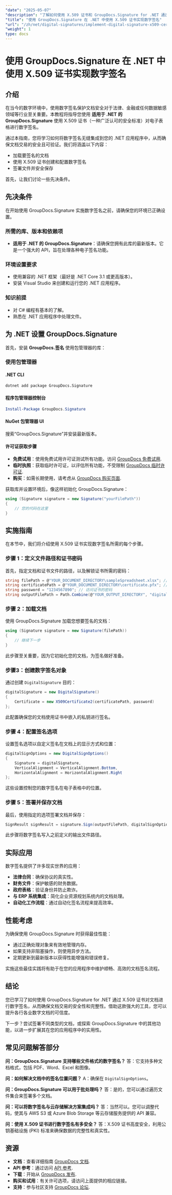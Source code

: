 ```yaml
---
"date": "2025-05-07"
"description": "了解如何使用 X.509 证书和 GroupDocs.Signature for .NET 通过数字签名保护文档，确保真实性和完整性。"
"title": "使用 GroupDocs.Signature 在 .NET 中使用 X.509 证书实现数字签名"
"url": "/zh/net/digital-signatures/implement-digital-signature-x509-certificate-dotnet/"
"weight": 1
type: docs
---
```

# 使用 GroupDocs.Signature 在 .NET 中使用 X.509 证书实现数字签名

## 介绍

在当今的数字环境中，使用数字签名保护文档安全对于法律、金融或任何数据敏感领域等行业至关重要。本教程将指导您使用 **适用于 .NET 的 GroupDocs.Signature** 使用 X.509 证书（一种广泛认可的安全标准）对电子表格进行数字签名。

通过本指南，您将学习如何将数字签名无缝集成到您的 .NET 应用程序中，从而确保文档交易的安全且可验证。我们将涵盖以下内容：

- 加载要签名的文档
- 使用 X.509 证书创建和配置数字签名
- 签署文件并安全保存

首先，让我们讨论一些先决条件。

## 先决条件

在开始使用 GroupDocs.Signature 实施数字签名之前，请确保您的环境已正确设置。

### 所需的库、版本和依赖项

- **适用于 .NET 的 GroupDocs.Signature**：请确保您拥有此库的最新版本。它是一个强大的 API，旨在处理各种电子签名功能。
  
### 环境设置要求

- 使用兼容的 .NET 框架（最好是 .NET Core 3.1 或更高版本）。
- 安装 Visual Studio 来创建和运行您的 .NET 应用程序。

### 知识前提

- 对 C# 编程有基本的了解。
- 熟悉在 .NET 应用程序中处理文件。

## 为 .NET 设置 GroupDocs.Signature

首先，安装 **GroupDocs.签名** 使用包管理器的库：

### 使用包管理器

#### .NET CLI
```bash
dotnet add package GroupDocs.Signature
```

#### 程序包管理器控制台
```powershell
Install-Package GroupDocs.Signature
```

#### NuGet 包管理器 UI
搜索“GroupDocs.Signature”并安装最新版本。

#### 许可证获取步骤

- **免费试用**：使用免费试用许可证测试所有功能。访问 [GroupDocs 免费试用](https://releases。groupdocs.com/signature/net/).
- **临时执照**：获取临时许可证，以评估所有功能，不受限制 [GroupDocs 临时许可证](https://purchase。groupdocs.com/temporary-license/).
- **购买**：如需长期使用，请考虑从 [GroupDocs 购买页面](https://purchase。groupdocs.com/buy).

获取库并设置环境后，像这样初始化 GroupDocs.Signature：

```csharp
using (Signature signature = new Signature("yourFilePath"))
{
    // 您的代码在这里
}
```

## 实施指南

在本节中，我们将介绍使用 X.509 证书实现数字签名所需的每个步骤。

### 步骤 1：定义文件路径和证书密码

首先，指定文档和证书文件的路径，以及解锁证书所需的密码：

```csharp
string filePath = @"YOUR_DOCUMENT_DIRECTORY\sampleSpreadsheet.xlsx"; // 文档路径
string certificatePath = @"YOUR_DOCUMENT_DIRECTORY\certificate.pfx"; // 证书路径
string password = "1234567890"; // 访问证书的密码
string outputFilePath = Path.Combine(@"YOUR_OUTPUT_DIRECTORY", "digitalySigned.xlsx");
```

### 步骤 2：加载文档

使用 GroupDocs.Signature 加载您想要签名的文档：

```csharp
using (Signature signature = new Signature(filePath))
{
    // 继续下一步
}
```

此步骤至关重要，因为它初始化您的文档，为签名做好准备。

### 步骤3：创建数字签名对象

通过创建 `DigitalSignature` 目的：

```csharp
digitalSignature = new DigitalSignature()
{
    Certificate = new X509Certificate2(certificatePath, password)
};
```

此配置确保您的文档使用证书中嵌入的私钥进行签名。

### 步骤 4：配置签名选项

设置签名选项以自定义签名在文档上的显示方式和位置：

```csharp
digitalSignOptions = new DigitalSignOptions()
{
    Signature = digitalSignature,
    VerticalAlignment = VerticalAlignment.Bottom,
    HorizontalAlignment = HorizontalAlignment.Right
};
```

这些设置控制您的数字签名在电子表格中的位置。

### 步骤 5：签署并保存文档

最后，使用指定的选项签署文档并保存：

```csharp
SignResult signResult = signature.Sign(outputFilePath, digitalSignOptions);
```

此步骤将数字签名写入之前定义的输出文件路径。

## 实际应用

数字签名提供了许多现实世界的应用：

- **法律合同**：确保协议的真实性。
- **财务文件**：保护敏感的财务数据。
- **政府表格**：验证身份并防止欺诈。
- **与 ERP 系统集成**：简化企业资源规划系统内的文档处理。
- **自动化工作流程**：通过自动化签名流程来提高效率。

## 性能考虑

为确保使用 GroupDocs.Signature 时获得最佳性能：

- 通过正确处理对象来有效地管理内存。
- 如果支持非阻塞操作，则使用异步方法。
- 定期更新到最新版本以获得性能增强和错误修复。

实施这些最佳实践将有助于在您的应用程序中维护顺畅、高效的文档签名流程。

## 结论

您已学习了如何使用 GroupDocs.Signature for .NET 通过 X.509 证书对文档进行数字签名，从而确保文档交易的安全性和完整性。借助这款强大的工具，您可以提升各行各业数字文档的可信度。

下一步？尝试签署不同类型的文档，或探索 GroupDocs.Signature 中的其他功能，以进一步扩展其在您的应用程序中的实用性。

## 常见问题解答部分

**问：GroupDocs.Signature 支持哪些文件格式的数字签名？**
答：它支持多种文档格式，包括 PDF、Word、Excel 和图像。

**问：如何解决文档中的签名位置问题？**
A：确保在 `DigitalSignOptions`。

**问：GroupDocs.Signature 可以用于批处理吗？**
答：是的，您可以通过遍历文件集合来签署多个文档。

**问：可以将数字签名与云存储解决方案集成吗？**
答：当然可以。您可以调整代码，使其与 AWS S3 或 Azure Blob Storage 等云存储服务提供的 API 兼容。

**问：使用 X.509 证书进行数字签名有多安全？**
答：X.509 证书高度安全，利用公钥基础设施 (PKI) 标准来确保数据的完整性和真实性。

## 资源

- **文档**：查看详细指南 [GroupDocs 文档](https://docs。groupdocs.com/signature/net/).
- **API 参考**：通过访问 [API 参考](https://reference。groupdocs.com/signature/net/).
- **下载**：开始从 [GroupDocs 发布](https://releases。groupdocs.com/signature/net/).
- **购买和试用**：有关许可选项，请访问上面提供的相应链接。
- **支持**：参与社区支持 [GroupDocs 论坛](https://forum。groupdocs.com/c/signature/).